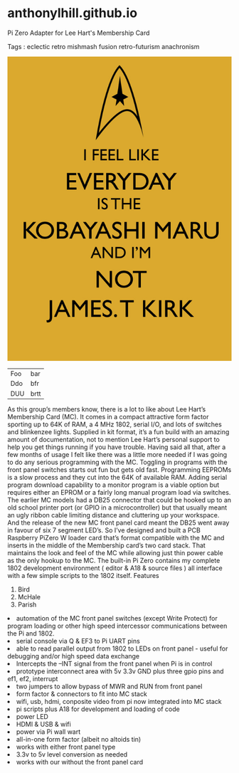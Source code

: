 # anthonylhill.github.io
 Pi Zero Adapter for Lee Hart's Membership Card

Tags : eclectic retro mishmash fusion retro-futurism anachronism

![kobayashi maru](https://github.com/anthonylhill/anthonylhill.github.io/blob/main/photos/kobayashimaru.jpg)

<table>
    <tr>
        <td>Foo</td><td>bar</td>
    </tr>
    <tr>
        <td>Ddo</td><td>bfr</td>
    </tr>
    <tr>
        <td>DUU</td><td>brtt</td>
    </tr>
</table>

As this group’s members know, there is a lot to like about Lee Hart’s Membership Card (MC). It comes in a compact attractive form factor sporting up to 64K of RAM,  a 4 MHz 1802, serial I/O,  and  lots of switches and blinkenzee lights.  Supplied in kit format, it’s a fun build with an amazing amount of documentation, not to mention Lee Hart’s personal support to help you get things running if you have trouble.
Having said all that, after a few months of usage I felt like there was a little more needed if I was going to do any serious programming with the MC.  Toggling in programs with the front panel switches starts out fun but gets old fast.  Programming EEPROMs is a slow process and they cut into the 64K of available RAM.  Adding serial program download capability to a monitor program is a viable option but requires either an EPROM or a fairly long manual program load via switches.   The earlier MC models had a DB25 connector that could be hooked up to an old school printer port (or GPIO in a microcontroller) but that usually meant an ugly ribbon cable limiting distance and cluttering up your workspace.  And the release of the new MC front panel card meant the DB25 went away in favour of six 7 segment LED’s.
So I’ve designed and built a PCB Raspberry PiZero W loader card that’s format compatible with the MC and  inserts in the middle of the Membership card’s two card stack.  That maintains the look and feel of the MC while allowing just thin power cable as the only hookup to the MC.  The built-in Pi Zero contains my complete 1802 development environment ( editor & A18 & source files ) all interface with a few simple scripts to the 1802 itself. 
Features
<ol>
<li>Bird</li>
<li>McHale</li>
<li>Parish</li>
</ol>
<li>	automation of the MC front panel switches (except Write Protect) for program loading or other high speed intercessor communications between the Pi and 1802.</li>
<li>	serial console via Q & EF3 to Pi UART pins </li>
<li>	able to read parallel output from 1802 to LEDs on front panel - useful for debugging and/or  high speed data exchange</li>
<li>	Intercepts the –INT signal from  the front panel when Pi is in control</li>
<li>	prototype interconnect area with 5v 3.3v GND plus three gpio pins and ef1, ef2, interrupt</li>
<li>	two jumpers to allow bypass of MWR and RUN from front panel</li>
<li>	form factor & connectors to fit into MC stack</li>
<li>	wifi, usb, hdmi, conposite video from pi now imtegrated into MC stack</li>
<li>	pi scripts plus A18 for development and loading of code</li>
<li>	power LED</li>
<li>	HDMI & USB & wifi</li>
<li>	power via Pi wall wart</li></li>
<li>	all-in-one form factor (albeit no altoids tin)</li>
<li>	works with either front panel type</li>
<li>	3.3v to 5v level conversion as needed</li>
<li>	works with our without the front panel card</li>
</ol>